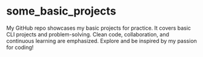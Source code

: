 # some_basic_projects
My GitHub repo showcases my basic projects for practice. It covers basic CLI projects and problem-solving. Clean code, collaboration, and continuous learning are emphasized. Explore and be inspired by my passion for coding!
